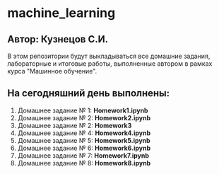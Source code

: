 # machine_learning
## Автор: Кузнецов С.И.

В этом репозитории будут выкладываться все домашние задания, лабораторные и итоговые работы, выполненные автором в рамках курса "Машинное обучение".

## На сегодняшний день выполнены:
1. Домашнее задание № 1: **Homework1.ipynb**
2. Домашнее задание № 2: **Homework2.ipynb**
3. Домашнее задание № 2: **Homework3**
4. Домашнее задание № 4: **Homework4.ipynb**
5. Домашнее задание № 5: **Homework5.ipynb**
6. Домашнее задание № 6: **Homework6.ipynb**
7. Домашнее задание № 7: **Homework7.ipynb**
8. Домашнее задание № 8: **Homework8.ipynb**
